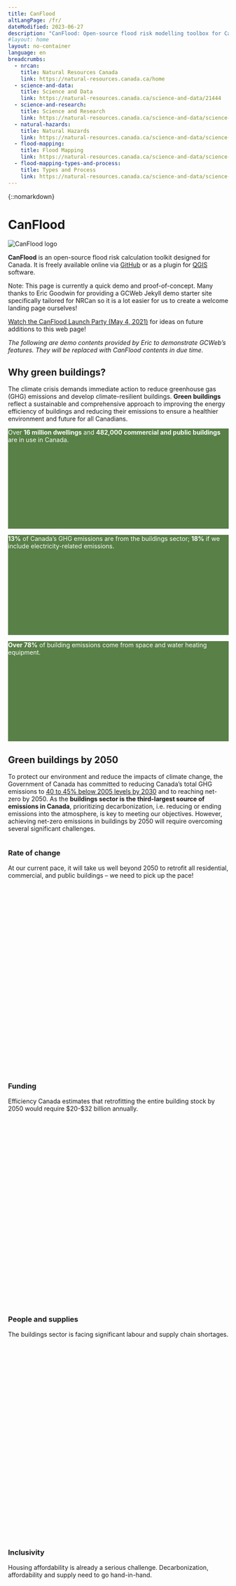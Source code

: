 ```yaml
---
title: CanFlood
altLangPage: /fr/
dateModified: 2023-06-27
description: "CanFlood: Open-source flood risk modelling toolbox for Canada"
#layout: home
layout: no-container
language: en
breadcrumbs:
  - nrcan:
    title: Natural Resources Canada
    link: https://natural-resources.canada.ca/home
  - science-and-data:
    title: Science and Data
    link: https://natural-resources.canada.ca/science-and-data/21444
  - science-and-research:
    title: Science and Research
    link: https://natural-resources.canada.ca/science-and-data/science-and-research/22038
  - natural-hazards:
    title: Natural Hazards
    link: https://natural-resources.canada.ca/science-and-data/science-and-research/natural-hazards/10657
  - flood-mapping:
    title: Flood Mapping
    link: https://natural-resources.canada.ca/science-and-data/science-and-research/natural-hazards/flood-mapping/24223
  - flood-mapping-types-and-process:
    title: Types and Process
    link: https://natural-resources.canada.ca/science-and-data/science-and-research/natural-hazards/flood-mapping-types-and-process/24264
---
```


{::nomarkdown}

<div class="container">
<h1 id="wb-cont" property="name">CanFlood</h1>
<div class="row">
	<div class="col-sm-4 col-sm-push-8">
		<img src="../assets/logo_20210419_500.png" alt="CanFlood logo" class="img-responsive">
	</div>
	<div class="col-sm-8 col-sm-pull-4">
		<p><strong>CanFlood</strong> is an open-source flood risk calculation toolkit designed for Canada. It is freely available online via <a href="https://github.com/NRCan/CanFlood" target="_blank">GitHub</a> or as a plugin for <a href="https://www.qgis.org/fr/site/" target="_blank">QGIS</a> software.</p>
		<p>Note: This page is currently a quick demo and proof-of-concept.  Many thanks to Eric Goodwin for providing a GCWeb Jekyll demo starter site specifically tailored for NRCan so it is a lot easier for us to create a welcome landing page ourselves!</p>
		<p><a href="https://dev.ibiviz.com/canada/canflood/" target="_blank">Watch the CanFlood Launch Party (May 4, 2021)</a> for ideas on future additions to this web page!</p>
	</div>
</div>
</div>

<div class="row">
	<nav class="well well-lg mrgn-tp-md">
		<div class="container">
            <p><em>The following are demo contents provided by Eric to demonstrate GCWeb’s features. They will be replaced with CanFlood contents in due time.</em></p>
		</div>
	</nav>
</div>

<div class="container">
<h2>Why green buildings?</h2>

<p>The climate crisis demands immediate action to reduce greenhouse gas (GHG) emissions and develop climate-resilient buildings. <strong>Green buildings</strong> reflect a sustainable and comprehensive approach to improving the energy efficiency of buildings and reducing their emissions to ensure a healthier environment and future for all Canadians.</p><div class="row wb-eqht wb-init wb-eqht-inited" id="wb-auto-4">
	<div class="col-sm-4 mrgn-tp-lg">
		<div class="col-sm-10 col-sm-offset-1 eqht-trgt" style="background-color: rgb(88, 128, 71); vertical-align: top; min-height: 229px;">
		<p class="lead text-center mrgn-tp-lg mrgn-bttm-lg" style="color: white;">Over <strong>16 million dwellings</strong> and <strong>482,000 commercial and public buildings</strong> are in use in Canada.</p>
		</div>
	</div>
	<div class="col-sm-4 mrgn-tp-lg">
		<div class="col-sm-10 col-sm-offset-1 eqht-trgt" style="background-color: rgb(88, 128, 71); vertical-align: top; min-height: 229px;">
		<p class="lead text-center mrgn-tp-lg mrgn-bttm-lg" style="color: white;"><strong>13%</strong> of Canada’s GHG emissions are from the buildings sector; <strong>18%</strong> if we include electricity-related emissions.</p>
		</div>
	</div>
	<div class="col-sm-4 mrgn-tp-lg">
		<div class="col-sm-10 col-sm-offset-1 eqht-trgt" style="background-color: rgb(88, 128, 71); vertical-align: top; min-height: 229px;">
		<p class="lead text-center mrgn-tp-lg mrgn-bttm-lg" style="color: white;"><strong>Over 78%</strong> of building emissions come from space and water heating equipment.</p>
		</div>
	</div>
</div>

<h2>Green buildings by 2050</h2>

<p>To protect our environment and reduce the impacts of climate change, the Government of Canada has committed to reducing Canada’s total GHG emissions to <a href="https://www.canada.ca/en/environment-climate-change/news/2021/04/canadas-enhanced-nationally-determined-contribution.html">40 to 45% below 2005 levels by 2030</a> and to reaching net-zero by 2050. As the <strong>buildings sector is the third-largest source of emissions in Canada</strong>, prioritizing decarbonization, i.e. reducing or ending emissions into the atmosphere, is key to meeting our objectives. However, achieving net-zero emissions in buildings by 2050 will require overcoming several significant challenges.</p><div class="row wb-eqht wb-init">
	<div class="col-sm-3 hght-inhrt">
		<div class="well eqht-trgt" style="vertical-align: top; min-height: 533px;">
		<img src="https://www.nrcan.gc.ca/sites/nrcan/files/engagements/green-building-strategy/rate-of-change.png" alt="" class="img-responsive center-block">
		<h3 class="text-center mrgn-tp-0">Rate of change</h3>
		<p class="text-center">At our current pace, it will take us well beyond 2050 to retrofit all residential, commercial, and public buildings – we need to pick up the pace!</p>
		</div>
	</div>
	<div class="col-sm-3 hght-inhrt">
		<div class="well eqht-trgt" style="vertical-align: top; min-height: 533px;">
		<img src="https://www.nrcan.gc.ca/sites/nrcan/files/engagements/green-building-strategy/Funding.png" alt="" class="img-responsive center-block">
		<h3 class="text-center mrgn-tp-0">Funding</h3>
		<p class="text-center">Efficiency Canada estimates that retrofitting the entire building stock by 2050 would require $20-$32 billion annually.</p>
		</div>
	</div>
	<div class="col-sm-3 hght-inhrt">
		<div class="well eqht-trgt" style="vertical-align: top; min-height: 533px;">
		<img src="https://www.nrcan.gc.ca/sites/nrcan/files/engagements/green-building-strategy/People-and-supplies.png" alt="" class="img-responsive center-block">
		<h3 class="text-center mrgn-tp-0">People and supplies</h3>
		<p class="text-center">The buildings sector is facing significant labour and supply chain shortages.</p>
		</div>
	</div>
	<div class="col-sm-3 hght-inhrt">
		<div class="well eqht-trgt" style="vertical-align: top; min-height: 533px;">
		<img src="https://www.nrcan.gc.ca/sites/nrcan/files/engagements/green-building-strategy/Inclusivity.png" alt="" class="img-responsive center-block">
		<h3 class="text-center mrgn-tp-0">Inclusivity</h3>
		<p class="text-center">Housing affordability is already a serious challenge. Decarbonization, affordability and supply need to go hand-in-hand. </p>
		</div>
	</div>
</div>


<h2>Getting there together: The Canada Green Buildings Strategy</h2>

<p>Net-zero GHG emissions in the buildings sector by 2050 is an ambitious goal. <a href="https://budget.gc.ca/2022/home-accueil-en.html">Budget 2022</a> committed $150 million to develop the Canada Green Buildings Strategy.</p>

<p>The strategy will set out measures to accomplish this goal, and actions within the strategy will be sequenced to reduce GHG emissions, create more climate-resilient buildings, increase skilled jobs, and increase investment.</p>

<p>Improving the resilience of buildings to climate risks such as temperature increases, floods and wildfires is essential to actively address and respond to current and future extreme weather events. This also helps ensure that dwellings are appropriate for their local environment and reduce vulnerability for occupants and the economy.</p>

<p class="text-center mrgn-tp-lg"><a href="https://www.rncanengagenrcan.ca/en/collections/canada-green-buildings-strategy" class="btn btn-primary btn-lg">Learn more about the <strong>Canada Green Buildings Strategy</strong></a></p>


<h2>Programs and funding for green homes and buildings</h2>

<p>Programs to support the decarbonization of Canada’s building sector are already under way. Learn more about programs and funding available for greening homes or commercial, institutional and community buildings.</p>

<p><a href="https://www.nrcan.gc.ca/energy-efficiency/green-buildings/programs-and-funding-for-green-homes-and-buildings/24574">See a list of programs and funding available for green homes and buildings</a>.</p>

<h2>Stay informed about the strategy</h2>

<p><a href="https://www.nrcan.gc.ca/energy-efficiency/green-buildings/sign-for-updates-on-the-canada-green-buildings-strategy/24563">Sign up for updates on the Canada Green Buildings Strategy</a>.</p>

</div>
{:/}
